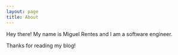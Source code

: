 ```yaml
---
layout: page
title: About
---
```


<p class="message">
  Hey there! My name is Miguel Rentes and I am a software engineer.
</p>

Thanks for reading my blog!
